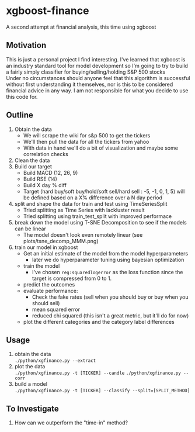 # xgboost-finance
A second attempt at financial analysis, this time using xgboost

## Motivation
This is just a personal project I find interesting. I've learned that xgboost is an industry standard tool for model development so I'm going to try to build a fairly simply classifier for buying/selling/holding S&P 500 stocks  
Under no circumstances should anyone feel that this algorithm is successful without first understanding it themselves, nor is this to be considered financial advice in any way. I am not responsible for what you decide to use this code for.

## Outline
1) Obtain the data
    - We will scrape the wiki for s&p 500 to get the tickers
    - We'll then pull the data for all the tickers from yahoo
    - With data in hand we'll do a bit of visualization and maybe some correlation checks
2) Clean the data
3) Build our target
    - Build MACD (12, 26, 9)
    - Build RSE (14)
    - Build X day % diff
    - Target (hard buy/soft buy/hold/soft sell/hard sell : -5, -1, 0, 1, 5) will be defined based on a X% difference over a N day period
4) split and shape the data for train and test using TimeSeriesSplit
    - Tried splitting as Time Series with lackluster result
    - Tried splitting using train_test_split with improved performace
5) break down the model using T-SNE Decomposition to see if the models can be linear
    - The model doesn't look even remotely linear (see plots/tsne_decomp_MMM.png)
5) train our model in xgboost
    - Get an initial estimate of the model from the model hyperparameters
        - later we do hyperparameter tuning using bayesian optimization
    - train the model
        - I've chosen `reg:squaredlogerror` as the loss function since the target is compressed from 0 to 1. 
    - predict the outcomes
    - evaluate performance:
        - Check the fake rates (sell when you should buy or buy when you should sell)
        - mean squared error
        - reduced chi squared (this isn't a great metric, but it'll do for now)
    - plot the different categories and the category label differences

## Usage
1) obtain the data  
`./python/xgfinance.py --extract`
2) plot the data   
`./python/xgfinance.py -t [TICKER] --candle`
`./python/xgfinance.py --corr`  
3) build a model  
`./python/xgfinance.py -t [TICKER] --classify --split=[SPLIT_METHOD]`
 
## To Investigate
1) How can we outperform the "time-in" method?

